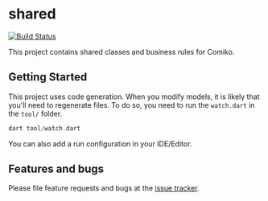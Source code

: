 # shared

[![Build Status](https://travis-ci.org/comiko-app/shared.svg?branch=master)](https://travis-ci.org/comiko-app/shared)

This project contains shared classes and business rules for Comiko.

## Getting Started

This project uses code generation. When you modify models, it is likely that you'll need to regenerate files. To do so, you need to run the `watch.dart` in the `tool/` folder.

```dart
dart tool/watch.dart
```

You can also add a run configuration in your IDE/Editor.

## Features and bugs

Please file feature requests and bugs at the [issue tracker][tracker].

[tracker]: http://example.com/issues/replaceme

